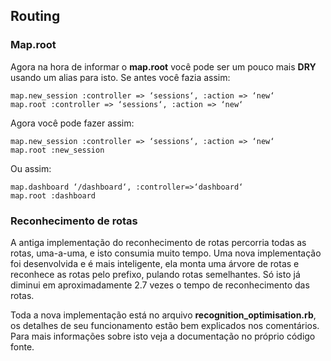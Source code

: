 ## Routing

### Map.root

Agora na hora de informar o **map.root** você pode ser um pouco mais **DRY** usando um alias para isto. Se antes você fazia assim:

	map.new_session :controller => ‘sessions‘, :action => ‘new‘
	map.root :controller => ‘sessions‘, :action => ‘new‘
	
Agora você pode fazer assim:

	map.new_session :controller => ‘sessions‘, :action => ‘new‘
	map.root :new_session
	
Ou assim:

	map.dashboard ‘/dashboard‘, :controller=>‘dashboard‘
	map.root :dashboard
	
### Reconhecimento de rotas

A antiga implementação do reconhecimento de rotas percorria todas as rotas, uma-a-uma, e isto consumia muito tempo. Uma nova implementação foi desenvolvida e é mais inteligente, ela monta uma árvore de rotas e reconhece as rotas pelo prefixo, pulando rotas semelhantes. Só isto já diminui em aproximadamente 2.7 vezes o tempo de reconhecimento das rotas.

Toda a nova implementação está no arquivo **recognition\_optimisation.rb**, os detalhes de seu funcionamento estão bem explicados nos comentários. Para mais informações sobre isto veja a documentação no próprio código fonte.